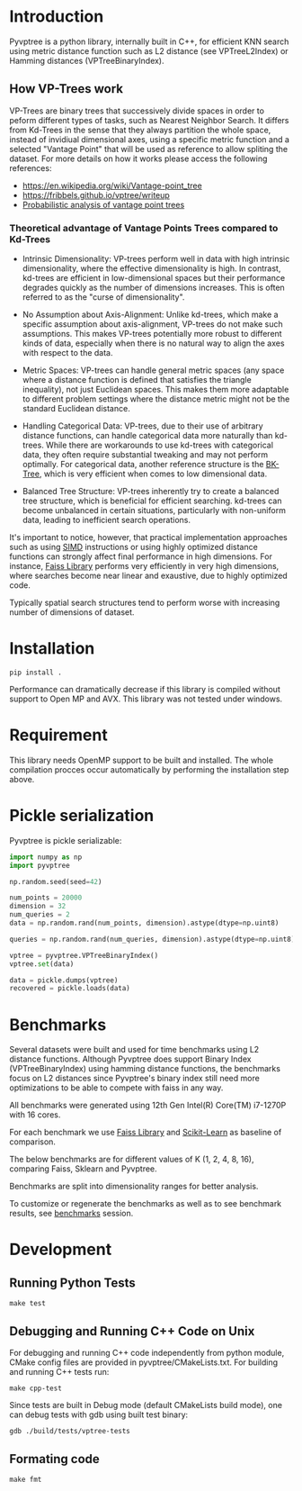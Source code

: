 # Introduction

Pyvptree is a python library, internally built in C++, for efficient KNN search using metric distance function such as L2 distance (see VPTreeL2Index) or Hamming distances (VPTreeBinaryIndex). 

## How VP-Trees work

VP-Trees are binary trees that successively divide spaces in order to peform different types of tasks, such as Nearest Neighbor Search. It differs from Kd-Trees in the sense that they always partition the whole space, instead of invidiual dimensional axes, using a specific metric function and a selected "Vantage Point" that will be used as reference to allow spliting the dataset. For more details on how it works please access the following references:

- https://en.wikipedia.org/wiki/Vantage-point_tree 
- https://fribbels.github.io/vptree/writeup 
- [Probabilistic analysis of vantage point trees](https://www.vmsta.org/journal/VMSTA/article/219/file/pdf)

### Theoretical advantage of Vantage Points Trees compared to Kd-Trees

- Intrinsic Dimensionality: VP-trees perform well in data with high intrinsic dimensionality, where the effective dimensionality is high. In contrast, kd-trees are efficient in low-dimensional spaces but their performance degrades quickly as the number of dimensions increases. This is often referred to as the "curse of dimensionality".

- No Assumption about Axis-Alignment: Unlike kd-trees, which make a specific assumption about axis-alignment, VP-trees do not make such assumptions. This makes VP-trees potentially more robust to different kinds of data, especially when there is no natural way to align the axes with respect to the data.

- Metric Spaces: VP-trees can handle general metric spaces (any space where a distance function is defined that satisfies the triangle inequality), not just Euclidean spaces. This makes them more adaptable to different problem settings where the distance metric might not be the standard Euclidean distance.

- Handling Categorical Data: VP-trees, due to their use of arbitrary distance functions, can handle categorical data more naturally than kd-trees. While there are workarounds to use kd-trees with categorical data, they often require substantial tweaking and may not perform optimally. For categorical data, another reference structure is the [BK-Tree](https://en.wikipedia.org/wiki/BK-tree), which is very efficient when comes to low dimensional data.

- Balanced Tree Structure: VP-trees inherently try to create a balanced tree structure, which is beneficial for efficient searching. kd-trees can become unbalanced in certain situations, particularly with non-uniform data, leading to inefficient search operations.

It's important to notice, however, that practical implementation approaches such as using [SIMD](https://en.wikipedia.org/wiki/Single_instruction,_multiple_data) instructions or using highly optimized distance functions can strongly affect final performance in high dimensions. For instance, [Faiss Library](https://github.com/facebookresearch/faiss) performs very efficiently in very high dimensions, where searches become near linear and exaustive, due to highly optimized code.

Typically spatial search structures tend to perform worse with increasing number of dimensions of dataset.


# Installation

```console
pip install .
```

Performance can dramatically decrease if this library is compiled without support to Open MP and AVX. This library was not tested under windows.

# Requirement

This library needs OpenMP support to be built and installed. The whole compilation procces occur automatically by performing the installation step above.

# Pickle serialization

Pyvptree is pickle serializable:
```python
import numpy as np
import pyvptree

np.random.seed(seed=42)

num_points = 20000
dimension = 32
num_queries = 2
data = np.random.rand(num_points, dimension).astype(dtype=np.uint8)

queries = np.random.rand(num_queries, dimension).astype(dtype=np.uint8)

vptree = pyvptree.VPTreeBinaryIndex()
vptree.set(data)

data = pickle.dumps(vptree)
recovered = pickle.loads(data)
```

# Benchmarks

Several datasets were built and used for time benchmarks using L2 distance functions. Although Pyvptree does support Binary Index (VPTreeBinaryIndex) using hamming distance functions,
the benchmarks focus on L2 distances since Pyvptree's binary index still need more optimizations to be able to compete with faiss in any way.

All benchmarks were generated using 12th Gen Intel(R) Core(TM) i7-1270P with 16 cores.

For each benchmark we use [Faiss Library](https://github.com/facebookresearch/faiss) and [Scikit-Learn](https://scikit-learn.org/stable/install.html) as baseline of comparison.

The below benchmarks are for different values of K (1, 2, 4, 8, 16), comparing Faiss, Sklearn and Pyvptree.

Benchmarks are split into dimensionality ranges for better analysis.

To customize or regenerate the benchmarks as well as to see benchmark results, see [benchmarks](./pyvptree/benchmark/README.md) session.

# Development

## Running Python Tests

```
make test
```

## Debugging and Running C++ Code on Unix

For debugging and running C++ code independently from python module, CMake config files are provided in pyvptree/CMakeLists.txt.
For building and running C++ tests run:

```
make cpp-test

```

Since tests are built in Debug mode (default CMakeLists build mode), one can debug tests with gdb using built test binary:

```
gdb ./build/tests/vptree-tests
```

## Formating code

```
make fmt
```

